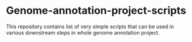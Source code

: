 # Genome-annotation-project-scripts
This repository contains list of very simple scripts that can be used in various downstream steps in whole genome annotation project.
